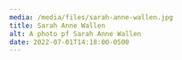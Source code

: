 ```yaml
---
media: /media/files/sarah-anne-wallen.jpg
title: Sarah Anne Wallen
alt: A photo pf Sarah Anne Wallen
date: 2022-07-01T14:18:00-0500
---
```

